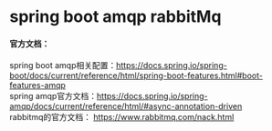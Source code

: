 # spring boot amqp rabbitMq
#### 官方文档：
spring boot amqp相关配置：https://docs.spring.io/spring-boot/docs/current/reference/html/spring-boot-features.html#boot-features-amqp    
spring amqp官方文档：https://docs.spring.io/spring-amqp/docs/current/reference/html/#async-annotation-driven    
rabbitmq的官方文档： https://www.rabbitmq.com/nack.html  



